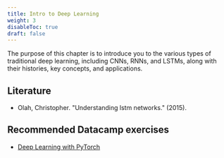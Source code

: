 ```yaml
---
title: Intro to Deep Learning
weight: 3
disableToc: true
draft: false
---
```


The purpose of this chapter is to introduce you to the various types of traditional deep learning, including CNNs, RNNs, and LSTMs, along with their histories, key concepts, and applications.

## Literature

* Olah, Christopher. "Understanding lstm networks." (2015).


## Recommended Datacamp exercises

* [Deep Learning with PyTorch](https://campus.datacamp.com/courses/deep-learning-with-pytorch) 
